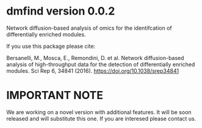 # dmfind version 0.0.2

Network diffusion-based analysis of omics for the identifcation of differentially enriched modules.

If you use this package please cite:

Bersanelli, M., Mosca, E., Remondini, D. et al. Network diffusion-based analysis of high-throughput data for the detection of differentially enriched modules. Sci Rep 6, 34841 (2016). https://doi.org/10.1038/srep34841

# IMPORTANT NOTE
We are working on a novel version with additional features. It will be soon released and will substitute this one. If you are interesed please contact us.
